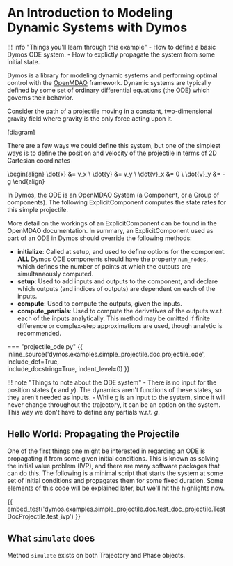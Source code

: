 # An Introduction to Modeling Dynamic Systems with Dymos

!!! info "Things you'll learn through this example"
    - How to define a basic Dymos ODE system.
    - How to explictly propagate the system from some initial state.

Dymos is a library for modeling dynamic systems and performing optimal
control with the [OpenMDAO](https://github.com/OpenMDAO/OpenMDAO) framework.
Dynamic systems are typically defined by some set of ordinary
differential equations (the ODE) which governs their behavior.

Consider the path of a projectile moving in a constant, two-dimensional gravity field where gravity is the only force acting upon it.

[diagram]

There are a few ways we could define this system, but one of the simplest ways is to define the position and velocity of the projectile in terms of 2D Cartesian coordinates

\begin{align}
    \dot{x} &= v_x \\
    \dot{y} &= v_y \\
    \dot{v}_x &= 0 \\
    \dot{v}_y &= -g
\end{align}

In Dymos, the ODE is an OpenMDAO System (a Component, or a Group of components).
The following ExplicitComponent computes the state rates for this simple projectile.

More detail on the workings of an ExplicitComponent can be found in the OpenMDAO documentation.  In summary, an ExplicitComponent used as part of an ODE in Dymos should override the following methods:

- **initialize**:  Called at setup, and used to define options for the component.  **ALL** Dymos ODE components should have the property `num_nodes`, which defines the number of points at which the outputs are simultaneously computed.
- **setup**: Used to add inputs and outputs to the component, and declare which outputs (and indices of outputs) are dependent on each of the inputs.
- **compute**: Used to compute the outputs, given the inputs.
- **compute_partials**: Used to compute the derivatives of the outputs w.r.t. each of the inputs analytically.  This method may be omitted if finite difference or complex-step approximations are used, though analytic is recommended.

=== "projectile_ode.py"
{{ inline_source('dymos.examples.simple_projectile.doc.projectile_ode',
include_def=True,  
include_docstring=True,
indent_level=0)
}}

!!! note "Things to note about the ODE system"
    - There is no input for the position states ($x$ and $y$).  The dynamics aren't functions of these states, so they aren't needed as inputs.
    - While $g$ is an input to the system, since it will never change throughout the trajectory, it can be an option on the system.  This way we don't have to define any partials w.r.t. $g$.

## Hello World: Propagating the Projectile

One of the first things one might be interested in regarding an ODE is propagating it from some given initial conditions.
This is known as solving the initial value problem (IVP), and there are many software packages that can do this.
The following is a minimal script that starts the system at some set of initial conditions and propagates them for some fixed duration.
Some elements of this code will be explained later, but we'll hit the highlights now.

{{ embed_test('dymos.examples.simple_projectile.doc.test_doc_projectile.TestDocProjectile.test_ivp') }}

## What `simulate` does

Method `simulate` exists on both Trajectory and Phase objects.


